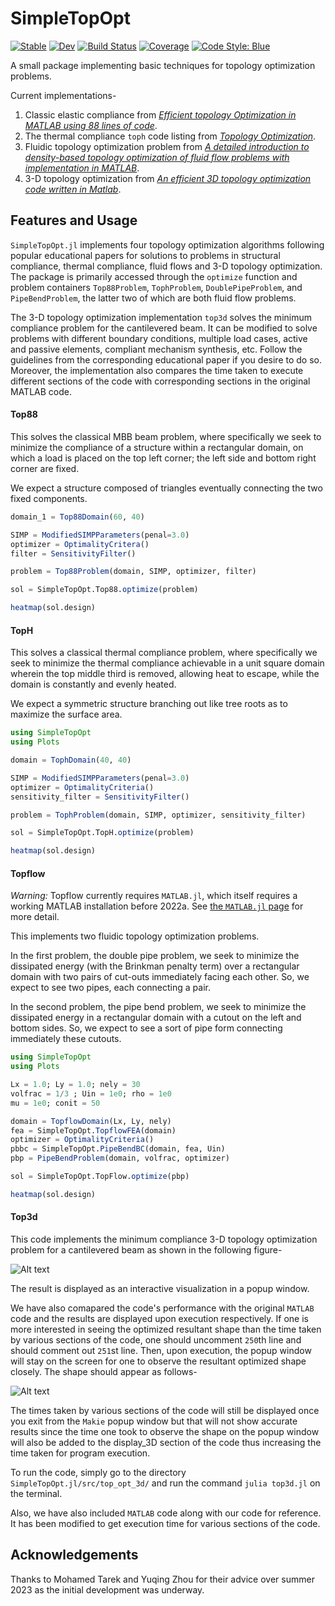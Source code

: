 # SimpleTopOpt

[![Stable](https://img.shields.io/badge/docs-stable-blue.svg)](https://juliatopopt.github.io/SimpleTopOpt.jl/stable/)
[![Dev](https://img.shields.io/badge/docs-dev-blue.svg)](https://juliatopopt.github.io/SimpleTopOpt.jl/dev/)
[![Build Status](https://github.com/juliatopopt/SimpleTopOpt.jl/actions/workflows/CI.yml/badge.svg?branch=main)](https://github.com/juliatopopt/SimpleTopOpt.jl/actions/workflows/CI.yml?query=branch%3Amain)
[![Coverage](https://codecov.io/gh/juliatopopt/SimpleTopOpt.jl/branch/main/graph/badge.svg)](https://codecov.io/gh/juliatopopt/SimpleTopOpt.jl)
[![Code Style: Blue](https://img.shields.io/badge/code%20style-blue-4495d1.svg)](https://github.com/invenia/BlueStyle)


A small package implementing basic techniques for topology optimization problems.

Current implementations-

1. Classic elastic compliance from [*Efficient topology Optimization in MATLAB using 88 lines of code*](https://link.springer.com/article/10.1007/s00158-010-0594-7).
2. The thermal compliance `toph` code listing from [*Topology Optimization*](https://www.amazon.com/Topology-Optimization-Martin-Philip-Bendsoe/dp/3540429921).
3. Fluidic topology optimization problem from [*A detailed introduction to density-based topology optimization of fluid flow problems with implementation in MATLAB*](https://arxiv.org/abs/2207.13695).
4. 3-D topology optimization from [*An efficient 3D topology optimization code written in Matlab*](https://link.springer.com/article/10.1007/s00158-014-1107-x).

## Features and Usage

`SimpleTopOpt.jl` implements four topology optimization algorithms following
popular educational papers for solutions to problems in structural compliance,
thermal compliance, fluid flows and 3-D topology optimization. The package is primarily accessed through
the `optimize` function and problem containers `Top88Problem`, `TophProblem`,
`DoublePipeProblem`, and `PipeBendProblem`, the latter two of which are both fluid flow problems. 

The 3-D topology optimization implementation `top3d` solves the minimum compliance problem
for the cantilevered beam. It can be modified to solve problems with different boundary conditions,
multiple load cases, active and passive elements, compliant mechanism synthesis, etc. Follow the guidelines
from the corresponding educational paper if you desire to do so. Moreover, the implementation also compares
the time taken to execute different sections of the code with corresponding sections in the original MATLAB code.


#### Top88

This solves the classical MBB beam problem,
where specifically we seek to minimize the compliance of a structure within a rectangular domain, on which a load is placed
on the top left corner; the left side and bottom right corner are fixed.

We expect a structure composed of triangles eventually connecting the two fixed components.

```julia
domain_1 = Top88Domain(60, 40)

SIMP = ModifiedSIMPParameters(penal=3.0)
optimizer = OptimalityCritera()
filter = SensitivityFilter()

problem = Top88Problem(domain, SIMP, optimizer, filter)

sol = SimpleTopOpt.Top88.optimize(problem)

heatmap(sol.design)
```

#### TopH

This solves a classical thermal compliance
problem, where specifically we seek to minimize the thermal compliance achievable in a unit square domain wherein the top
middle third is removed, allowing heat to
escape, while the domain is constantly and
evenly heated.

We expect a symmetric structure branching out like tree roots as
to maximize the surface area.

```julia
using SimpleTopOpt
using Plots

domain = TophDomain(40, 40)

SIMP = ModifiedSIMPParameters(penal=3.0)
optimizer = OptimalityCriteria()
sensitivity_filter = SensitivityFilter()

problem = TophProblem(domain, SIMP, optimizer, sensitivity_filter)

sol = SimpleTopOpt.TopH.optimize(problem)

heatmap(sol.design)
```

#### Topflow

*Warning:* Topflow currently requires `MATLAB.jl`, which itself requires a
working MATLAB installation before 2022a. See 
[the `MATLAB.jl` page](https://github.com/JuliaInterop/MATLAB.jl) for
more detail.

This implements two fluidic topology optimization problems.

In the first problem, the double pipe problem, we seek to minimize the dissipated energy (with the Brinkman penalty term) over a
rectangular domain with two pairs of cut-outs immediately facing each other. So, 
we expect to see two pipes, each connecting a pair.

In the second problem, the pipe bend problem, we seek to minimize the dissipated
energy in a rectangular domain with a cutout
on the left and bottom sides. So, we expect to see a sort of pipe form connecting immediately these cutouts.

```julia
using SimpleTopOpt
using Plots    

Lx = 1.0; Ly = 1.0; nely = 30
volfrac = 1/3 ; Uin = 1e0; rho = 1e0
mu = 1e0; conit = 50

domain = TopflowDomain(Lx, Ly, nely)
fea = SimpleTopOpt.TopflowFEA(domain)
optimizer = OptimalityCriteria()
pbbc = SimpleTopOpt.PipeBendBC(domain, fea, Uin)
pbp = PipeBendProblem(domain, volfrac, optimizer)

sol = SimpleTopOpt.TopFlow.optimize(pbp)

heatmap(sol.design)
```

#### Top3d
This code implements the minimum compliance 3-D topology optimization problem for a cantilevered beam as shown in the following figure-

![Alt text](https://i.postimg.cc/w3N1KKN5/cantilever-beam.png "beam")
<!-- <img src="https://drive.google.com/file/d/1UwWkSvq8HkAYCqM042Jtrhq-Q82qv_94/view?usp=drive_link" alt="Alt text" title="Optional title"> -->

The result is displayed as an interactive visualization in a popup window. 

We have also comapared the code's performance with the original `MATLAB` code and the results are displayed upon execution respectively. If one is more interested in seeing the optimized resultant shape than the time taken by various sections of the code, one should uncomment `250`th line and should comment out `251`st line. Then, upon execution, the popup window will stay on the screen for one to observe the resultant optimized shape closely. The shape should appear as follows-

![Alt text](https://i.postimg.cc/34sWy1sD/shape.png "shape")

The times taken by various sections of the code will still be displayed once you exit from the `Makie` popup window but that will not show accurate results since the time one took to observe the shape on the popup window will also be added to the display_3D section of the code thus increasing the time taken for program execution.

To run the code, simply go to the directory `SimpleTopOpt.jl/src/top_opt_3d/` and run the command `julia top3d.jl` on the terminal.

Also, we have also included `MATLAB` code along with our code for reference. It has been modified to get execution time for various sections of the code.


## Acknowledgements

Thanks to Mohamed Tarek and Yuqing Zhou for their advice over
summer 2023 as the initial development was underway.
